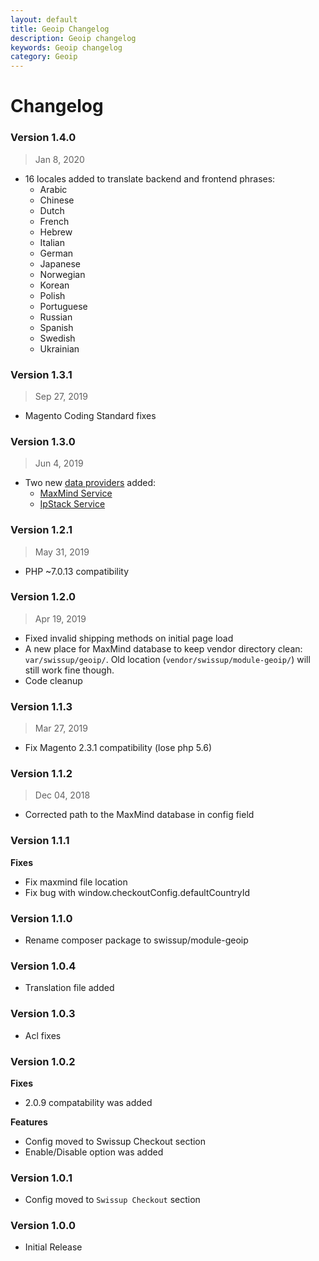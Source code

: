 ```yaml
---
layout: default
title: Geoip Changelog
description: Geoip changelog
keywords: Geoip changelog
category: Geoip
---
```


# Changelog

### Version 1.4.0

> Jan 8, 2020

 -  16 locales added to translate backend and frontend phrases:
    - Arabic
    - Chinese
    - Dutch
    - French
    - Hebrew
    - Italian
    - German
    - Japanese
    - Norwegian
    - Korean
    - Polish
    - Portuguese
    - Russian
    - Spanish
    - Swedish
    - Ukrainian

### Version 1.3.1

> Sep 27, 2019

 -  Magento Coding Standard fixes

### Version 1.3.0

> Jun 4, 2019

 -  Two new [data providers](/m2/extensions/geoip/configuration/) added:
    - [MaxMind Service](https://www.maxmind.com/en/geoip2-precision-city-service)
    - [IpStack Service](https://ipstack.com/)

### Version 1.2.1

> May 31, 2019

 -  PHP \~7.0.13 compatibility

### Version 1.2.0

> Apr 19, 2019

 -  Fixed invalid shipping methods on initial page load
 -  A new place for MaxMind database to keep vendor directory clean: `var/swissup/geoip/`.
    Old location (`vendor/swissup/module-geoip/`) will still work fine though.
 -  Code cleanup

### Version 1.1.3

> Mar 27, 2019

 -  Fix Magento 2.3.1 compatibility (lose php 5.6)

### Version 1.1.2

> Dec 04, 2018

 -  Corrected path to the MaxMind database in config field

### Version 1.1.1

**Fixes**
 -  Fix maxmind file location
 -  Fix bug with window.checkoutConfig.defaultCountryId

### Version 1.1.0

 -  Rename composer package to swissup/module-geoip

### Version 1.0.4

 -  Translation file added

### Version 1.0.3

 -  Acl fixes

### Version 1.0.2

**Fixes**

 -  2.0.9 compatability was added

**Features**

 -  Config moved to Swissup Checkout section
 -  Enable/Disable option was added

### Version 1.0.1

 -  Config moved to `Swissup Checkout` section

### Version 1.0.0

 -  Initial Release
